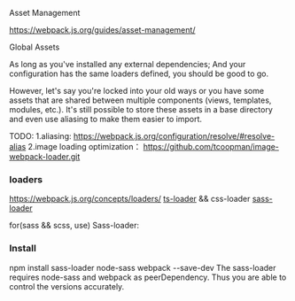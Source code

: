 Asset Management

https://webpack.js.org/guides/asset-management/

Global Assets

As long as you've installed any external dependencies;
And your configuration has the same loaders defined, you should be good to go.

However, let's say you're locked into your old ways or you have some assets that are shared between multiple components (views, templates, modules, etc.). It's still possible to store these assets in a base directory and even use aliasing to make them easier to import.

TODO:
1.aliasing: https://webpack.js.org/configuration/resolve/#resolve-alias
2.image loading optimization：
https://github.com/tcoopman/image-webpack-loader.git


### loaders
https://webpack.js.org/concepts/loaders/
[ts-loader](https://github.com/TypeStrong/ts-loader)
&& css-loader
[sass-loader](https://webpack.js.org/loaders/sass-loader/)

for(sass && scss, use) Sass-loader:

### Install
npm install sass-loader node-sass webpack --save-dev
The sass-loader requires node-sass and webpack as peerDependency. Thus you are able to control the versions accurately.
